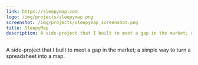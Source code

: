 ```yaml
---
link: https://sleepymap.com
logo: /img/projects/sleepymap.png
screenshot: /img/projects/sleepymap_screenshot.png
title: SleepyMap
description: A side-project that I built to meet a gap in the market; a simple way to turn a spreadsheet into a map.
---
```


A side-project that I built to meet a gap in the market; a simple way to turn a
spreadsheet into a map.

